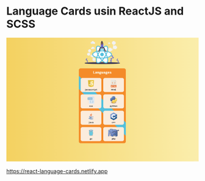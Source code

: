 # Language Cards usin ReactJS and SCSS

![Language Cards](language-cards.gif)

https://react-language-cards.netlify.app
